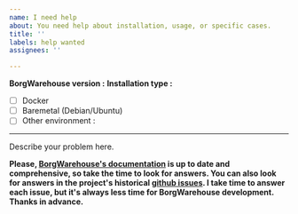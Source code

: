 ```yaml
---
name: I need help
about: You need help about installation, usage, or specific cases.
title: ''
labels: help wanted
assignees: ''

---
```


**BorgWarehouse version :**
**Installation type :**
- [ ] Docker
- [ ] Baremetal (Debian/Ubuntu)
- [ ] Other environment :

-------

Describe your problem here.

**Please, [BorgWarehouse's documentation](https://borgwarehouse.com/)
 is up to date and comprehensive, so take the time to look for answers. You can also look for answers in the project's historical [github issues](https://github.com/Ravinou/borgwarehouse/issues?q=is%3Aissue%20state%3Aclosed). I take time to answer each issue, but it's always less time for BorgWarehouse development. Thanks in advance.**
